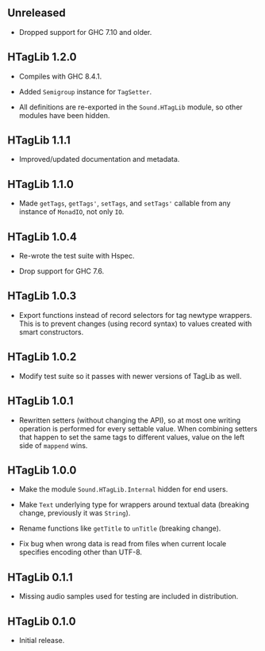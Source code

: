 ## Unreleased

* Dropped support for GHC 7.10 and older.

## HTagLib 1.2.0

* Compiles with GHC 8.4.1.

* Added `Semigroup` instance for `TagSetter`.

* All definitions are re-exported in the `Sound.HTagLib` module, so other
  modules have been hidden.

## HTagLib 1.1.1

* Improved/updated documentation and metadata.

## HTagLib 1.1.0

* Made `getTags`, `getTags'`, `setTags`, and `setTags'` callable from any
  instance of `MonadIO`, not only `IO`.

## HTagLib 1.0.4

* Re-wrote the test suite with Hspec.

* Drop support for GHC 7.6.

## HTagLib 1.0.3

* Export functions instead of record selectors for tag newtype wrappers.
  This is to prevent changes (using record syntax) to values created with
  smart constructors.

## HTagLib 1.0.2

* Modify test suite so it passes with newer versions of TagLib as well.

## HTagLib 1.0.1

* Rewritten setters (without changing the API), so at most one writing
  operation is performed for every settable value. When combining setters
  that happen to set the same tags to different values, value on the left
  side of `mappend` wins.

## HTagLib 1.0.0

* Make the module `Sound.HTagLib.Internal` hidden for end users.

* Make `Text` underlying type for wrappers around textual data (breaking
  change, previously it was `String`).

* Rename functions like `getTitle` to `unTitle` (breaking change).

* Fix bug when wrong data is read from files when current locale specifies
  encoding other than UTF-8.

## HTagLib 0.1.1

* Missing audio samples used for testing are included in distribution.

## HTagLib 0.1.0

* Initial release.
